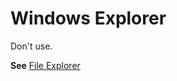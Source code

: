 # Windows Explorer

Don't use. 

**See** [File Explorer](https://worldready.cloudapp.net/Styleguide/Read?id=2700&topicid=36445)
